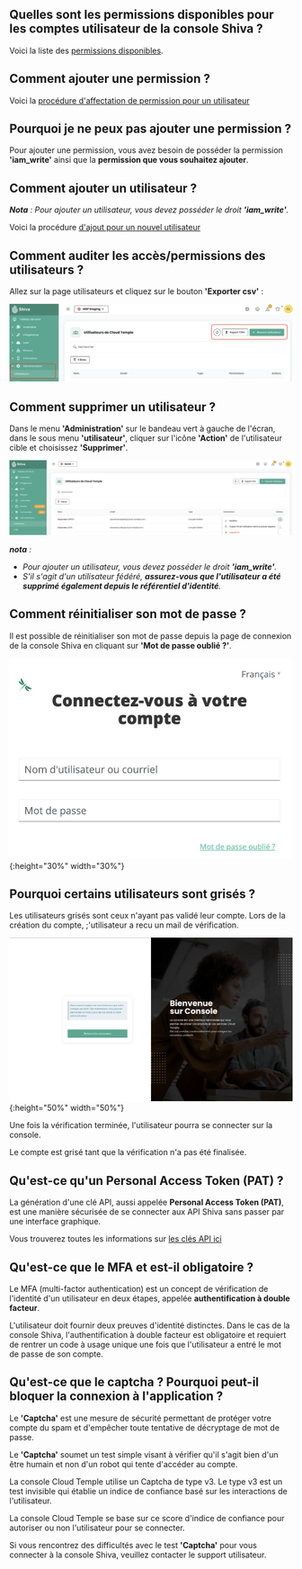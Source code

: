 ## Quelles sont les permissions disponibles pour les comptes utilisateur de la console Shiva ?

Voici la liste des [permissions disponibles](../../console/permissions.md#permissions-disponibles-pour-les-utilisateurs-de-votre-organisation).

## Comment ajouter une permission ?

Voici la [procédure d'affectation de permission pour un utilisateur](../../console/accounts.md#affectation-des-permissions-à-un-utilisateur)

## Pourquoi je ne peux pas ajouter une permission ?

Pour ajouter une permission, vous avez besoin de posséder la permission __'iam_write'__ ainsi que la __permission que vous souhaitez ajouter__.

## Comment ajouter un utilisateur ?

*__Nota__ : Pour ajouter un utilisateur, vous devez posséder le droit __'iam_write'__.*

Voici la procédure [d'ajout pour un nouvel utilisateur](../../console/accounts.md#création-dun-compte-utilisateur-dans-votre-organisation)

## Comment auditer les accès/permissions des utilisateurs ?

Allez sur la page utilisateurs et cliquez sur le bouton __'Exporter csv'__ :

![](images/faq_003.jpg)

## Comment supprimer un utilisateur ?

Dans le menu __'Administration'__ sur le bandeau vert à gauche de l'écran, dans le sous menu __'utilisateur'__, cliquer sur l'icône __'Action'__ de l'utilisateur cible et choisissez __'Supprimer'__.

![](images/faq_001.jpg)

*__nota__ :*
- *Pour ajouter un utilisateur, vous devez posséder le droit __'iam_write'__.*
- *S'il s'agit d'un utilisateur fédéré, __assurez-vous que l'utilisateur a été supprimé également depuis le référentiel d'identité__.*

## Comment réinitialiser son mot de passe ?
Il est possible de réinitialiser son mot de passe depuis la page de connexion de la console Shiva en cliquant sur __'Mot de passe oublié ?'__.

![](images/faq_002.jpg){:height="30%" width="30%"}

## Pourquoi certains utilisateurs sont grisés ?
Les utilisateurs grisés sont ceux n'ayant pas validé leur compte. Lors de la création du compte, ;'utilisateur a recu un mail de vérification.  

![](../../console/images/shiva_onboard_001.png){:height="50%" width="50%"}

Une fois la vérification terminée, l'utilisateur pourra se connecter sur la console.  

Le compte est grisé tant que la vérification n'a pas été finalisée.

## Qu'est-ce qu'un Personal Access Token (PAT) ?

La génération d'une clé API, aussi appelée __Personal Access Token (PAT)__, 
est une manière sécurisée de se connecter aux API Shiva sans passer par une interface graphique. 

Vous trouverez toutes les informations sur [les clés API ici](../../console/accounts.md#les-clés-api)

## Qu'est-ce que le MFA et est-il obligatoire ?
Le MFA (multi-factor authentication) est un concept de vérification de l'identité d'un utilisateur en deux étapes, appelée __authentification à double facteur__.

L'utilisateur doit fournir deux preuves d'identité distinctes. Dans le cas de la console Shiva, l'authentification à double facteur est obligatoire et requiert de rentrer un code à usage unique une fois que l'utilisateur a entré le mot de passe de son compte. 

## Qu'est-ce que le captcha ? Pourquoi peut-il bloquer la connexion à l'application ?
Le __'Captcha'__ est une mesure de sécurité permettant de protéger votre compte du spam et d'empêcher toute tentative de décryptage de mot de passe.

Le __'Captcha'__ soumet un test simple visant à vérifier qu'il s'agit bien d'un être humain et non d'un robot qui tente d'accéder au compte. 

La console Cloud Temple utilise un Captcha de type v3. Le type v3 est un test invisible qui établie un indice de confiance basé sur les interactions de l'utilisateur. 

La console Cloud Temple se base sur ce score d'indice de confiance pour autoriser ou non l'utilisateur pour se connecter. 

Si vous rencontrez des difficultés avec le test __'Captcha'__ pour vous connecter à la console Shiva, veuillez contacter le support utilisateur. 
